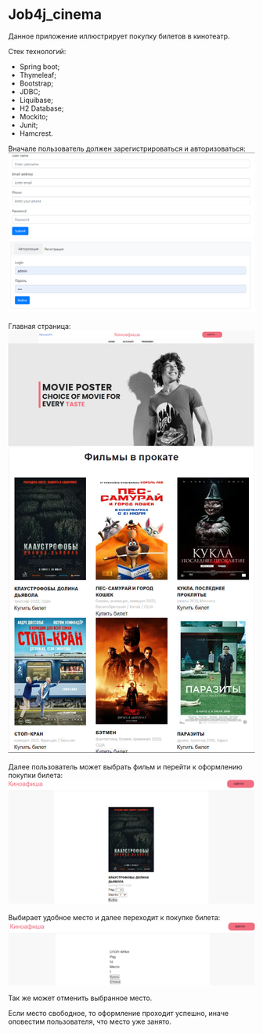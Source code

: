 # Job4j_cinema

Данное приложение иллюстрирует покупку билетов в кинотеатр.

Стек технологий: 
* Spring boot;
* Thymeleaf;
* Bootstrap;
* JDBC;
* Liquibase;
* H2 Database;
* Mockito;
* Junit;
* Hamcrest.

Вначале пользователь должен зарегистрироваться и авторизоваться:
![](img/reg.png)![](img/auth.png)
<br>
<br>
Главная страница:
![](img/nav.png)![](img/films.png)
<br>
<br>
Далее пользователь может выбрать фильм и перейти к оформлению покупки билета:
![](img/view.png)
<br>
<br>
Выбирает удобное место и далее переходит к покупке билета:
![](img/buy.png)

Так же может отменить выбранное место.

Если место свободное, то оформление проходит успешно, иначе оповестим пользователя, что место уже занято.
